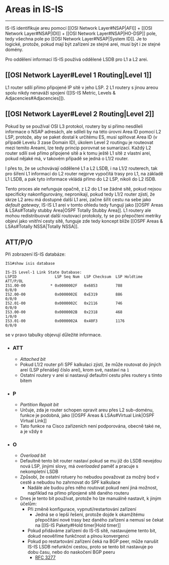 # Areas in IS-IS
---

IS-IS identifikuje areu pomocí [[OSI Network Layer#NSAP|AFI]] + [[OSI Network Layer#NSAP|IDI]] + [[OSI Network Layer#NSAP|HO-DSP]] pole, tedy všechna pole po [[OSI Network Layer#NSAP|System ID]].
Je to logické, protože, pokud mají být zařízení ze stejné arei, musí být i ze stejné domény.

Pro oddělení informací IS-IS používá oddělené LSDB pro L1 a L2 arei.

## [[OSI Network Layer#Level 1 Routing|Level 1]]

L1 router sdílí přímo připojené IP sítě v jeho LSP.
2 L1 routery s jinou areou spolu nikdy nenaváži spojení ([[IS-IS Metric, Levels & Adjacencies#Adjacencies]]).

## [[OSI Network Layer#Level 2 Routing|Level 2]]

Pokud by se používal OSI L3 protokol, routery by si přímo nesdíleli informace o NSAP adresách, ale sdíleli by na této úrovni Area ID pomocí L2 LSP, protože, aby se paket dostal k určitému ES, musí splňovat Area ID (v případě Levelu 3 zase Domain ID), úkolem Level 2 routingu je routeovat mezi temito Areami, lze tedy princip porovnat se sumarizací.
Každý L2 router sdílí své přímo připojené sítě a k tomu ještě L1 sítě z vlastní arei, pokud nějaké má, v takovém případě se jedná o L1/2 router.

I přes to, že se uchovávají oddělené L1 a L2 LSDB, i na L1/2 routerech, tak pro šíření L1 informací do L2 router nejprve vypočítá trasy pro L1, na základě L1 LSDB, a pak tyto informace vkládá přímo do L2 LSP, nikoli do L2 lSDB.

Tento proces ale nefunguje opačně, z L2 do L1 se žádné sítě, pokud nejsou specificky nakonfigurovány, nepronikají, pokud tedy L1/2 router zjistí, že skrze L2 areu má dostupné další L1 arei, začne šířit cestu na sebe jako *default gateway*, IS-IS L1 arei v tomto ohledu tedy fungují jako [[OSPF Areas & LSAs#Totally stubby Area|OSPF Totally Stubby Area]].
L1 routery ale mohou redistribuovat další routovací protokoly, ty se po přepočtení metriky objeví jako vnitřní cesty sítě, funguje zde tedy koncept blíže [[OSPF Areas & LSAs#Totally NSSA|Totally NSSA]].

## ATT/P/O

Při zobrazení IS-IS databáze:

```
IS1#show isis database

IS-IS Level-1 Link State Database:
LSPID                 LSP Seq Num  LSP Checksum  LSP Holdtime      ATT/P/OL
IS1.00-00           * 0x0000002F   0x6853        788               0/0/0
IS2.00-00             0x0000002E   0xE319        886               0/0/0
IS2.01-00             0x0000002C   0x2116        746               0/0/0
IS3.00-00             0x0000002B   0x2318        468               1/0/0
IS3.01-00             0x0000002A   0x40F3        1176              0/0/0
```

se v pravo tabulky objevují důležité informace.

- ### ATT
	- *Attached bit*
	- Pokud L1/2 router při SPF kalkulaci zjistí, že může routovat do jiných areí (LSP přenášejí číslo areí), krom své, nastaví na `1`
	- Ostatní routery v arei si nastavují defaultní cestu přes routery s tímto bitem
- ### P
	- *Partition Repait bit*
	- Určuje, zda je router schopen opravit areu přes L2 sub-doménu, funkce je podobná, jako [[OSPF Areas & LSAs#Virtual Link|OSPF Virtual Link]]
	- Tato funkce na Cisco zařízeních není podporována, obecně také ne, a je vždy `0`
- ### O
	- *Overload bit*
	- Defaultně tento bit router nastaví pokud se mu již do LSDB nevejdou nová LSP, jinými slovy, má *overloaded* paměť a pracuje s nekompletní LSDB
	- Způsobí, že ostatní rotuery ho nebudou považovat za možný bod v cestě a nebudou ho zahrnovat do SPF kalkulace
		- Nadále ale budou přes něho routovat pokud není jiná možnost, například na přímo připojené sítě daného routeru
	- Dnes je tento bit používat, protože ho lze manuálně nastavit, k jiným účelům:
		- Při změně konfigurace, vypnutí/restartování zařízení
			- Jedná se o lepší řešení, protože dojde k okamžitému přepočítání nové trasy bez daného zařízení a nemusí se čekat na [[IS-IS Pakety#Hold timer|Hold timer]]
		- Pokud přidáváme zařízení do IS-IS sítě, nastavujeme tento bit, dokud neověříme funkčnost a plnou konvergenci
		- Pokud po restartování zařízení čeká na BGP peer, může narušit IS-IS LSDB nefunkční cestou, proto se tento bit nastavuje po dobu času, nebo do naskočení BGP peeru
			- [RFC 3277](https://datatracker.ietf.org/doc/html/rfc3277)
